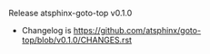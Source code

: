 Release atsphinx-goto-top v0.1.0

- Changelog is https://github.com/atsphinx/goto-top/blob/v0.1.0/CHANGES.rst
